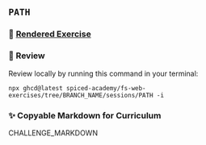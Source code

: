 ## `PATH`

### 📄 [Rendered Exercise](https://github.com/spiced-academy/fs-web-exercises/tree/BRANCH_NAME/sessions/PATH)

### 🔎 Review

Review locally by running this command in your terminal:

```
npx ghcd@latest spiced-academy/fs-web-exercises/tree/BRANCH_NAME/sessions/PATH -i
```

### ✨ Copyable Markdown for Curriculum

CHALLENGE_MARKDOWN
